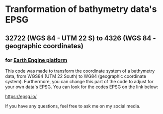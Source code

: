 # Tranformation of bathymetry data's EPSG
## 32722 (WGS 84 - UTM 22 S) to 4326 (WGS 84 - geographic coordinates)
### for [Earth Engine platform](https://code.earthengine.google.com/)

This code was made to transform the coordinate system of a bathymetry data, from WGS84 (UTM 22 South) to WG84 (geographic coordinate system).
Furthermore, you can change this part of the code to adjust for your own data's EPSG. You can look for the codes EPSG on the link below:

https://epsg.io/

If you have any questions, feel free to ask me on my social media.